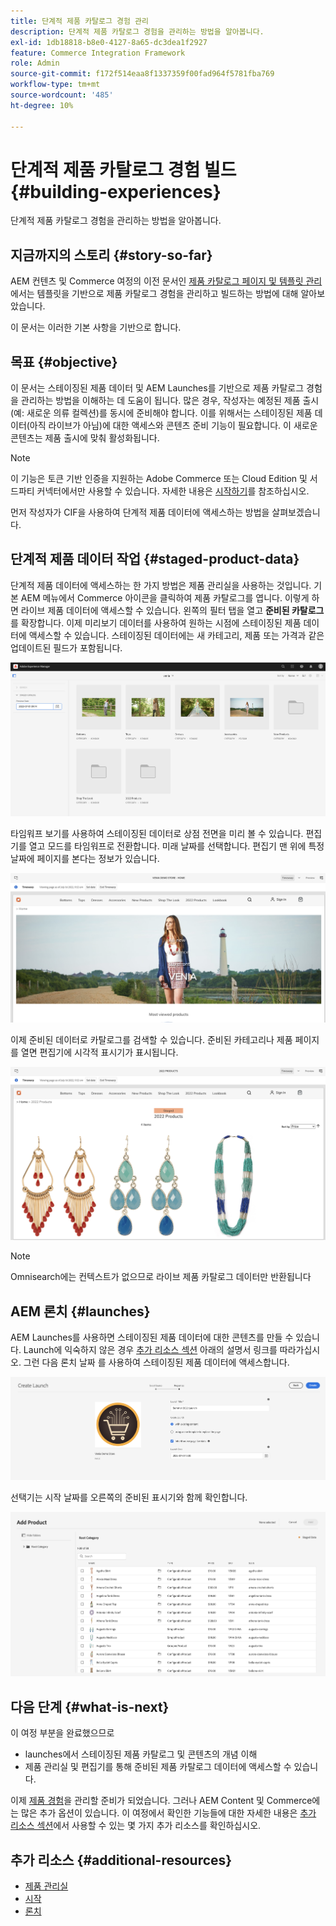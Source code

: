 ```yaml
---
title: 단계적 제품 카탈로그 경험 관리
description: 단계적 제품 카탈로그 경험을 관리하는 방법을 알아봅니다.
exl-id: 1db18818-b8e0-4127-8a65-dc3dea1f2927
feature: Commerce Integration Framework
role: Admin
source-git-commit: f172f514eaa8f1337359f00fad964f5781fba769
workflow-type: tm+mt
source-wordcount: '485'
ht-degree: 10%

---
```


# 단계적 제품 카탈로그 경험 빌드 {#building-experiences}

단계적 제품 카탈로그 경험을 관리하는 방법을 알아봅니다.

## 지금까지의 스토리 {#story-so-far}

AEM 컨텐츠 및 Commerce 여정의 이전 문서인 [제품 카탈로그 페이지 및 템플릿 관리](catalog-templates.md)에서는 템플릿을 기반으로 제품 카탈로그 경험을 관리하고 빌드하는 방법에 대해 알아보았습니다.

이 문서는 이러한 기본 사항을 기반으로 합니다.

## 목표 {#objective}

이 문서는 스테이징된 제품 데이터 및 AEM Launches를 기반으로 제품 카탈로그 경험을 관리하는 방법을 이해하는 데 도움이 됩니다. 많은 경우, 작성자는 예정된 제품 출시(예: 새로운 의류 컬렉션)를 동시에 준비해야 합니다. 이를 위해서는 스테이징된 제품 데이터(아직 라이브가 아님)에 대한 액세스와 콘텐츠 준비 기능이 필요합니다. 이 새로운 콘텐츠는 제품 출시에 맞춰 활성화됩니다.

>[!NOTE]
>
>이 기능은 토큰 기반 인증을 지원하는 Adobe Commerce 또는 Cloud Edition 및 서드파티 커넥터에서만 사용할 수 있습니다. 자세한 내용은 [시작하기](https://experienceleague.adobe.com/docs/experience-manager-cloud-service/content-and-commerce/storefront/getting-started.html)를 참조하십시오.

먼저 작성자가 CIF을 사용하여 단계적 제품 데이터에 액세스하는 방법을 살펴보겠습니다.

## 단계적 제품 데이터 작업 {#staged-product-data}

단계적 제품 데이터에 액세스하는 한 가지 방법은 제품 관리실을 사용하는 것입니다. 기본 AEM 메뉴에서 Commerce 아이콘을 클릭하여 제품 카탈로그를 엽니다. 이렇게 하면 라이브 제품 데이터에 액세스할 수 있습니다. 왼쪽의 필터 탭을 열고 **준비된 카탈로그**&#x200B;를 확장합니다. 이제 미리보기 데이터를 사용하여 원하는 시점에 스테이징된 제품 데이터에 액세스할 수 있습니다. 스테이징된 데이터에는 새 카테고리, 제품 또는 가격과 같은 업데이트된 필드가 포함됩니다.

![단계 조종실](assets/staged-cockpit.png)

타임워프 보기를 사용하여 스테이징된 데이터로 상점 전면을 미리 볼 수 있습니다. 편집기를 열고 모드를 타임워프로 전환합니다. 미래 날짜를 선택합니다. 편집기 맨 위에 특정 날짜에 페이지를 본다는 정보가 있습니다.

![스테이지 타임워프](assets/staged-timewarp.png)

이제 준비된 데이터로 카탈로그를 검색할 수 있습니다. 준비된 카테고리나 제품 페이지를 열면 편집기에 시각적 표시기가 표시됩니다.

![스테이지 plp](assets/staged-plp.png)

>[!NOTE]
>
>Omnisearch에는 컨텍스트가 없으므로 라이브 제품 카탈로그 데이터만 반환됩니다

## AEM 론치 {#launches}

AEM Launches를 사용하면 스테이징된 제품 데이터에 대한 콘텐츠를 만들 수 있습니다. Launch에 익숙하지 않은 경우 [추가 리소스 섹션](#additional-resources) 아래의 설명서 링크를 따라가십시오. 그런 다음 론치 날짜 를 사용하여 스테이징된 제품 데이터에 액세스합니다.

![스테이지 시작](assets/staged-launch.png)

선택기는 시작 날짜를 오른쪽의 준비된 표시기와 함께 확인합니다.

![단계 선택기](assets/staged-picker.png)

## 다음 단계 {#what-is-next}

이 여정 부분을 완료했으므로

* launches에서 스테이징된 제품 카탈로그 및 콘텐츠의 개념 이해
* 제품 관리실 및 편집기를 통해 준비된 제품 카탈로그 데이터에 액세스할 수 있습니다.

이제 [제품 경험](product-experience-management.md)을 관리할 준비가 되었습니다. 그러나 AEM Content 및 Commerce에는 많은 추가 옵션이 있습니다. 이 여정에서 확인한 기능들에 대한 자세한 내용은 [추가 리소스 섹션](#additional-resources)에서 사용할 수 있는 몇 가지 추가 리소스를 확인하십시오.

## 추가 리소스 {#additional-resources}

* [제품 관리실](/help/commerce-cloud/authoring/product-cockpit.md)
* [시작](/help/commerce-cloud/getting-started.md)
* [론치](/help/sites-cloud/authoring/launches/overview.md)
